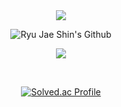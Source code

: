<!-- Title -->
<div align="center">
  <img
    src="https://capsule-render.vercel.app/api?type=waving&height=100&color=0:B15201,100:2B1402&section=header&reversal=false"
  />

  <img
    src="https://readme-typing-svg.demolab.com?font=Pacifico&size=50&color=6c3c0c&center=true&vCenter=true&random=false&width=800&height=75&repeat=false&lines=Ryu+Jae+Shin's+Github"
    alt="Ryu Jae Shin's Github"
  />
  
  
  <img
    src="https://capsule-render.vercel.app/api?type=waving&height=100&color=0:B15201,100:2B1402&section=footer&reversal=false"
  />
</div>
<br />

<!-- Body -->

<div align ="center">

  [![Solved.ac Profile](http://mazassumnida.wtf/api/v2/generate_badge?boj=ryoo0930)](https://solved.ac/ryoo0930/)
</div>


